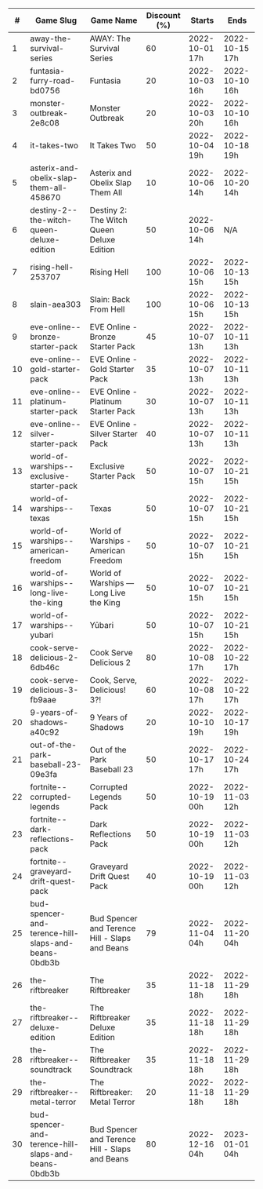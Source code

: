 |#|Game Slug|Game Name|Discount (%)|Starts|Ends|
|---|---|---|---|---|---|
|1|away-the-survival-series|AWAY: The Survival Series|60|2022-10-01 17h|2022-10-15 17h|
|2|funtasia-furry-road-bd0756|Funtasia|20|2022-10-03 16h|2022-10-10 16h|
|3|monster-outbreak-2e8c08|Monster Outbreak|20|2022-10-03 20h|2022-10-10 16h|
|4|it-takes-two|It Takes Two|50|2022-10-04 19h|2022-10-18 19h|
|5|asterix-and-obelix-slap-them-all-458670|Asterix and Obelix Slap Them All|10|2022-10-06 14h|2022-10-20 14h|
|6|destiny-2--the-witch-queen-deluxe-edition|Destiny 2: The Witch Queen Deluxe Edition|50|2022-10-06 14h|N/A|
|7|rising-hell-253707|Rising Hell|100|2022-10-06 15h|2022-10-13 15h|
|8|slain-aea303|Slain: Back From Hell|100|2022-10-06 15h|2022-10-13 15h|
|9|eve-online--bronze-starter-pack|EVE Online - Bronze Starter Pack|45|2022-10-07 13h|2022-10-11 13h|
|10|eve-online--gold-starter-pack|EVE Online - Gold Starter Pack|35|2022-10-07 13h|2022-10-11 13h|
|11|eve-online--platinum-starter-pack|EVE Online - Platinum Starter Pack|30|2022-10-07 13h|2022-10-11 13h|
|12|eve-online--silver-starter-pack|EVE Online - Silver Starter Pack|40|2022-10-07 13h|2022-10-11 13h|
|13|world-of-warships--exclusive-starter-pack|Exclusive Starter Pack|50|2022-10-07 15h|2022-10-21 15h|
|14|world-of-warships--texas|Texas|50|2022-10-07 15h|2022-10-21 15h|
|15|world-of-warships--american-freedom|World of Warships - American Freedom|50|2022-10-07 15h|2022-10-21 15h|
|16|world-of-warships--long-live-the-king|World of Warships — Long Live the King|50|2022-10-07 15h|2022-10-21 15h|
|17|world-of-warships--yubari|Yūbari|50|2022-10-07 15h|2022-10-21 15h|
|18|cook-serve-delicious-2-6db46c|Cook Serve Delicious 2|80|2022-10-08 17h|2022-10-22 17h|
|19|cook-serve-delicious-3-fb9aae|Cook, Serve, Delicious! 3?!|60|2022-10-08 17h|2022-10-22 17h|
|20|9-years-of-shadows-a40c92|9 Years of Shadows|20|2022-10-10 19h|2022-10-17 19h|
|21|out-of-the-park-baseball-23-09e3fa|Out of the Park Baseball 23|50|2022-10-17 17h|2022-10-24 17h|
|22|fortnite--corrupted-legends|Corrupted Legends Pack|50|2022-10-19 00h|2022-11-03 12h|
|23|fortnite--dark-reflections-pack|Dark Reflections Pack|50|2022-10-19 00h|2022-11-03 12h|
|24|fortnite--graveyard-drift-quest-pack|Graveyard Drift Quest Pack|40|2022-10-19 00h|2022-11-03 12h|
|25|bud-spencer-and-terence-hill-slaps-and-beans-0bdb3b|Bud Spencer and Terence Hill - Slaps and Beans|79|2022-11-04 04h|2022-11-20 04h|
|26|the-riftbreaker|The Riftbreaker|35|2022-11-18 18h|2022-11-29 18h|
|27|the-riftbreaker--deluxe-edition|The Riftbreaker Deluxe Edition|35|2022-11-18 18h|2022-11-29 18h|
|28|the-riftbreaker--soundtrack|The Riftbreaker Soundtrack|35|2022-11-18 18h|2022-11-29 18h|
|29|the-riftbreaker--metal-terror|The Riftbreaker: Metal Terror|20|2022-11-18 18h|2022-11-29 18h|
|30|bud-spencer-and-terence-hill-slaps-and-beans-0bdb3b|Bud Spencer and Terence Hill - Slaps and Beans|80|2022-12-16 04h|2023-01-01 04h|
